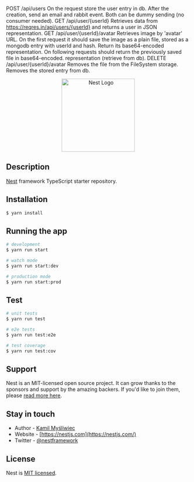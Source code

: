 
POST /api/users
On the request store the user entry in db. After the creation, send an email and rabbit event. Both can be dummy sending (no consumer needed).
GET /api/user/{userId}
Retrieves data from https://reqres.in/api/users/{userId} and returns a user in JSON representation.
GET /api/user/{userId}/avatar
Retrieves image by 'avatar' URL.
On the first request it should save the image as a plain file, stored as a mongodb entry with userId and hash. Return its base64-encoded representation.
On following requests should return the previously saved file in base64-encoded. representation (retrieve from db).
DELETE /api/user/{userId}/avatar
Removes the file from the FileSystem storage.
Removes the stored entry from db.


<p align="center">
  <a href="http://nestjs.com/" target="blank"><img src="https://nestjs.com/img/logo-small.svg" width="200" alt="Nest Logo" /></a>
</p>



## Description

[Nest](https://github.com/nestjs/nest) framework TypeScript starter repository.

## Installation

```bash
$ yarn install
```

## Running the app

```bash
# development
$ yarn run start

# watch mode
$ yarn run start:dev

# production mode
$ yarn run start:prod
```

## Test

```bash
# unit tests
$ yarn run test

# e2e tests
$ yarn run test:e2e

# test coverage
$ yarn run test:cov
```

## Support

Nest is an MIT-licensed open source project. It can grow thanks to the sponsors and support by the amazing backers. If you'd like to join them, please [read more here](https://docs.nestjs.com/support).

## Stay in touch

- Author - [Kamil Myśliwiec](https://kamilmysliwiec.com)
- Website - [https://nestjs.com](https://nestjs.com/)
- Twitter - [@nestframework](https://twitter.com/nestframework)

## License

Nest is [MIT licensed](LICENSE).
